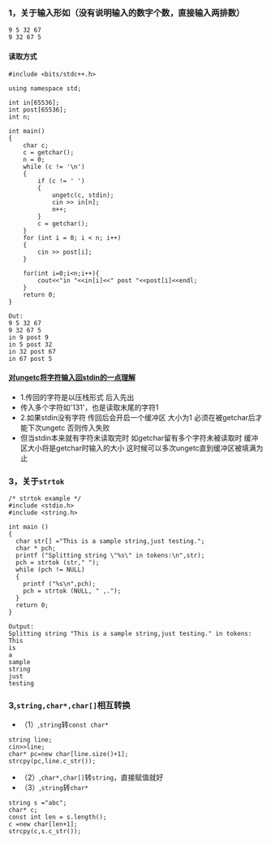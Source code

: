 ### 1，关于输入形如（没有说明输入的数字个数，直接输入两排数）
``` 
9 5 32 67
9 32 67 5
```
#### 读取方式
```
#include <bits/stdc++.h>

using namespace std;

int in[65536];
int post[65536];
int n;

int main()
{
	char c;
	c = getchar();
	n = 0;
	while (c != '\n')
	{
		if (c != ' ')
		{
			ungetc(c, stdin);
			cin >> in[n];
			n++;
		}
		c = getchar();
	}
	for (int i = 0; i < n; i++)
	{
		cin >> post[i];
	}

	for(int i=0;i<n;i++){
        cout<<"in "<<in[i]<<" post "<<post[i]<<endl;
	}
    return 0;
}

Out:
9 5 32 67
9 32 67 5
in 9 post 9
in 5 post 32
in 32 post 67
in 67 post 5

```
#### [对ungetc将字符输入回stdin的一点理解](https://blog.csdn.net/qq_40680653/article/details/79951386)
* 1.传回的字符是以压栈形式 后入先出
* 传入多个字符如'131'，也是读取末尾的字符1
* 2.如果stdin没有字符 传回后会开启一个缓冲区 大小为1 必须在被getchar后才能下次ungetc 否则传入失败
* 但当stdin本来就有字符未读取完时 如getchar留有多个字符未被读取时 缓冲区大小将是getchar时输入的大小 这时候可以多次ungetc直到缓冲区被填满为止

### 3，关于```strtok```
```
/* strtok example */
#include <stdio.h>
#include <string.h>

int main ()
{
  char str[] ="This is a sample string,just testing.";
  char * pch;
  printf ("Splitting string \"%s\" in tokens:\n",str);
  pch = strtok (str," ");
  while (pch != NULL)
  {
    printf ("%s\n",pch);
    pch = strtok (NULL, " ,.");
  }
  return 0;
}

Output:
Splitting string "This is a sample string,just testing." in tokens:
This
is
a
sample
string
just
testing 

```

### 3,```string,char*,char[]```相互转换
* （1）,```string```转```const char*```
```
string line;
cin>>line;
char* pc=new char[line.size()+1];
strcpy(pc,line.c_str());
```
* （2）,```char*,char[]```转```string```，直接赋值就好
* （3）,```string```转```char*```
```
string s ="abc";
char* c;
const int len = s.length();
c =new char[len+1];
strcpy(c,s.c_str());
```








